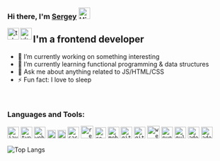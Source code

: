 ### Hi there, I'm <a href='https://kalinss.pw' alt='Kalinss homepage'>Sergey</a> <img width="26px" alt="Hi"  src="https://image.flaticon.com/icons/svg/501/501127.svg"/>

<a href='https://t.me/kalinss16'><img align='left' width="26px" src="https://cdn.worldvectorlogo.com/logos/telegram-1.svg" alt="telegram"></a>
<a href='https://vk.com/hidashko'><img align='left' width="26px" src="https://cdn.worldvectorlogo.com/logos/vk-1.svg" alt="vkotakte"></a>

## I'm a frontend developer

- 🔭 I’m currently working on something interesting
- 🌱 I’m currently learning functional programming & data structures
- 💬 Ask me about anything related to JS/HTML/CSS
- ⚡ Fun fact: I love to sleep

</br>

### Languages and Tools:
<code><img  width="26px" src="https://cdn.worldvectorlogo.com/logos/logo-javascript.svg" alt="javascript"></code>
<code><img  width="26px" src="https://cdn.worldvectorlogo.com/logos/typescript.svg" alt="typescript"></code>
<code><img  width="26px" src="https://cdn.worldvectorlogo.com/logos/webstorm-icon.svg" alt="webstorm"></code>
<code><img  width="19px" src="https://cdn.worldvectorlogo.com/logos/html-5.svg" alt="html"></code>
<code><img  width="19px" src="https://cdn.worldvectorlogo.com/logos/css-5.svg" alt="css"></code>
<code><img  width="26px" src="https://cdn.worldvectorlogo.com/logos/sass-1.svg" alt="sass"></code>
<code><img  width="28px" src="https://cdn.worldvectorlogo.com/logos/react.svg" alt="react"></code>
<code><img  width="25px" src="https://cdn.worldvectorlogo.com/logos/redux.svg" alt="redux"></code>
<code><img  width="26px" src="https://cdn.worldvectorlogo.com/logos/mobx.svg" alt="mobx"></code>
<code><img   width="26px" src="https://cdn.worldvectorlogo.com/logos/git-icon.svg" alt="git"></code>
<code><img  width="26px" src="https://cdn.worldvectorlogo.com/logos/github-1.svg" alt="github"></code>
<code><img  width="28px" src="https://cdn.worldvectorlogo.com/logos/webpack-icon.svg" alt="webpack"></code>
<code><img  width="26px" src="https://cdn.worldvectorlogo.com/logos/pug.svg" alt="pug"></code>
<code><img  width="26px" src="https://cdn.worldvectorlogo.com/logos/gulp-1.svg" alt="gulp"></code>
<code><img  width="26px" src="https://cdn.worldvectorlogo.com/logos/photoshop-cc.svg" alt="adobe photoshop"></code>
<code><img width="26px" src="https://cdn.worldvectorlogo.com/logos/adobe-illustrator-cc.svg" alt="adobe illustrator"></code>

![Top Langs](https://github-readme-stats.vercel.app/api/top-langs/?username=kalinss&layout=compact)
